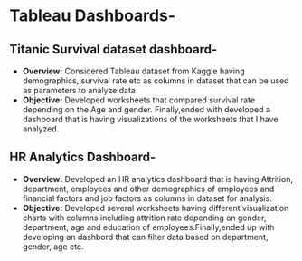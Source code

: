 # Tableau Dashboards-

## Titanic Survival dataset dashboard-

- **Overview:** Considered Tableau dataset from Kaggle having demographics, survival rate etc as columns in dataset that can be used as parameters to analyze data.
- **Objective:** Developed worksheets that compared survival rate depending on the Age and gender. Finally,ended with developed a dashboard that is having visualizations of the worksheets that I have analyzed.

## HR Analytics Dashboard-

- **Overview:** Developed an HR analytics dashboard that is having Attrition, department, employees and other demographics of employees and financial factors and job factors as columns in dataset for analysis.
- **Objective:** Developed several worksheets having different visualization charts with columns including attrition rate depending on gender, department, age and education of employees.Finally,ended up
with developing an dashbord that can filter data based on department, gender, age etc.
